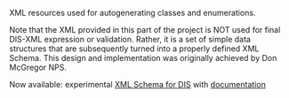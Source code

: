 XML resources used for autogenerating classes and enumerations.

Note that the XML provided in this part of the project is NOT used for final DIS-XML expression or validation.
Rather, it is a set of simple data structures that are subsequently turned into a properly defined XML Schema.
This design and implementation was originally achieved by Don McGregor NPS.

Now available: experimental [XML Schema for DIS](DIS_7_2012.autogenerated.xsd) with [documentation](https://savage.nps.edu/open-dis7-java/xml/SchemaDocumentation/DIS_7_2012.autogenerated.html)

